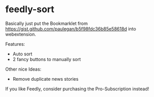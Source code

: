 
# feedly-sort

Basically just put the Bookmarklet from https://gist.github.com/paulegan/b5f98fdc36b85e58618d
into webextension.

Features:
 - Auto sort
 - 2 fancy buttons to manually sort

Other nice Ideas:
 - Remove duplicate news stories

If you like Feedly, consider purchasing the Pro-Subscription instead!
